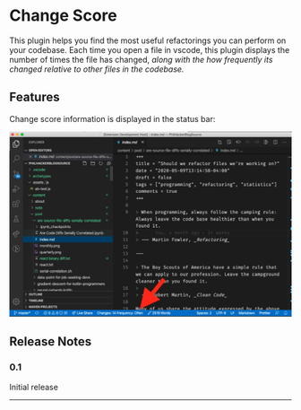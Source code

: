 # Change Score

This plugin helps you find the most useful refactorings you can perform on your codebase. Each time you open a file in vscode, this plugin displays the number of times the file has changed, _along with the how frequently its changed relative to other files in the codebase._

## Features

Change score information is displayed in the status bar:

![status bar](screenshots/change-score.png)

## Release Notes

### 0.1

Initial release

---
